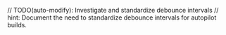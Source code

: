 // TODO(auto-modify): Investigate and standardize debounce intervals
// hint: Document the need to standardize debounce intervals for autopilot builds.
